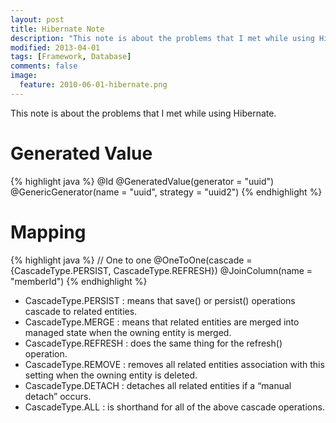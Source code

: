 ```yaml
---
layout: post
title: Hibernate Note
description: "This note is about the problems that I met while using Hibernate."
modified: 2013-04-01
tags: [Framework, Database]
comments: false
image:
  feature: 2010-06-01-hibernate.png
---
```


This note is about the problems that I met while using Hibernate.

# Generated Value

{% highlight java %}
@Id
@GeneratedValue(generator = "uuid")
@GenericGenerator(name = "uuid", strategy = "uuid2")
{% endhighlight %}

# Mapping

{% highlight java %}
// One to one
@OneToOne(cascade = {CascadeType.PERSIST, CascadeType.REFRESH})
@JoinColumn(name = "memberId")
{% endhighlight %}

* CascadeType.PERSIST : means that save() or persist() operations cascade to related entities.
* CascadeType.MERGE : means that related entities are merged into managed state when the owning entity is merged.
* CascadeType.REFRESH : does the same thing for the refresh() operation.
* CascadeType.REMOVE : removes all related entities association with this setting when the owning entity is deleted.
* CascadeType.DETACH : detaches all related entities if a “manual detach” occurs.
* CascadeType.ALL : is shorthand for all of the above cascade operations.